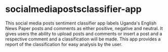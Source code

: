 # socialmediapostsclassifier-app
This social media posts sentiment classifier app labels Uganda's English News Paper posts and comments as either positive, negative and neutral. It gives users the ability to upload posts and comments or insert a post and a respective comment and a classification will be made. This app provides a report of the classification for easy analysis by the user.
